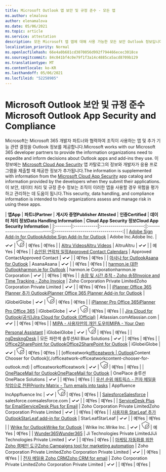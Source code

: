 ```yaml
---
title: Microsoft Outlook 앱 보안 및 규정 준수 - 모든 앱
ms.author: elmalova
author: elenamalova
ms.date: 05/06/2021
ms.topic: article
ms.service: attestation
description: 모든 Microsoft 앱 앱에 대해 사용 가능한 모든 보안 Outlook 정보입니다.
localization_priority: Normal
ms.openlocfilehash: 66e4a0b681cd3070056d992f794466ecec3018ce
ms.sourcegitcommit: 84c041bf4c0e79f1f3a14c4885ca5acd8709b129
ms.translationtype: MT
ms.contentlocale: ko-KR
ms.lasthandoff: 05/06/2021
ms.locfileid: "52258985"
---
```

# <a name="microsoft-outlook-app-security-and-compliance"></a><span data-ttu-id="54018-103">Microsoft Outlook 보안 및 규정 준수</span><span class="sxs-lookup"><span data-stu-id="54018-103">Microsoft Outlook App Security and Compliance</span></span>

<span data-ttu-id="54018-104">Microsoft는 Microsoft 365 개발자 파트너와 협력하여 조직이 사용하는 앱 및 추가 기능 관련 결정을 Outlook 정보를 제공합니다.</span><span class="sxs-lookup"><span data-stu-id="54018-104">Microsoft works with our Microsoft 365 developer partners to provide the information organizations need to expedite and inform decisions about Outlook apps and add-ins they use.</span></span> <span data-ttu-id="54018-105">이 정보에는 [Microsoft Cloud App Security](https://www.microsoft.com/en-us/enterprise-mobility-security/cloud-app-security) 앱 카탈로그의 정보와 개발자가 응용 프로그램을 제출할 때 제공한 정보가 추가됩니다.</span><span class="sxs-lookup"><span data-stu-id="54018-105">The information is supplemented with information from the [Microsoft Cloud App Security](https://www.microsoft.com/en-us/enterprise-mobility-security/cloud-app-security) app catalog and information provided by the developers when they submit their applications.</span></span> <span data-ttu-id="54018-106">이 보안, 데이터 처리 및 규정 준수 정보는 조직이 이러한 앱을 사용할 경우 위험을 평가하고 관리하는 데 도움이 됩니다.</span><span class="sxs-lookup"><span data-stu-id="54018-106">This security, data handling, and compliance information is intended to help organizations assess and manage risk in using these apps.</span></span>

| <span data-ttu-id="54018-107">**앱**</span><span class="sxs-lookup"><span data-stu-id="54018-107">**App**</span></span> | <span data-ttu-id="54018-108">**파트너**</span><span class="sxs-lookup"><span data-stu-id="54018-108">**Partner**</span></span> | <span data-ttu-id="54018-109">**게시자 증명**</span><span class="sxs-lookup"><span data-stu-id="54018-109">**Publisher Attested**</span></span> | <span data-ttu-id="54018-110">**인증**</span><span class="sxs-lookup"><span data-stu-id="54018-110">**Certified**</span></span> | <span data-ttu-id="54018-111">**데이터 처리 정보**</span><span class="sxs-lookup"><span data-stu-id="54018-111">**Data Handling Information**</span></span> | <span data-ttu-id="54018-112">**Cloud App Security 정보**</span><span class="sxs-lookup"><span data-stu-id="54018-112">**Cloud App Security Information**</span></span> |
|:--------|:------------|:----------------------:|:-----------------------------:|:----------------------------------:|
| [<span data-ttu-id="54018-113">Adobe Sign Add-In for Outlook</span><span class="sxs-lookup"><span data-stu-id="54018-113">Adobe Sign Add-In for Outlook</span></span>](./adobe-inc-sign-add-in-for-outlook.md) | <span data-ttu-id="54018-114">Adobe Inc.</span><span class="sxs-lookup"><span data-stu-id="54018-114">Adobe Inc.</span></span> | <span data-ttu-id="54018-115">**✓**</span><span class="sxs-lookup"><span data-stu-id="54018-115">**✓**</span></span> | <img alt="Certified application badge" src="../media/certified-badge.png" height="25" width="25" /> | <span data-ttu-id="54018-116">예</span><span class="sxs-lookup"><span data-stu-id="54018-116">Yes</span></span> | <span data-ttu-id="54018-117">예</span><span class="sxs-lookup"><span data-stu-id="54018-117">Yes</span></span> |
| [<span data-ttu-id="54018-118">Altru Videos</span><span class="sxs-lookup"><span data-stu-id="54018-118">Altru Videos</span></span>](./altru-videos.md) | <span data-ttu-id="54018-119">Altru</span><span class="sxs-lookup"><span data-stu-id="54018-119">Altru</span></span> | <span data-ttu-id="54018-120">**✓**</span><span class="sxs-lookup"><span data-stu-id="54018-120">**✓**</span></span> |  | <span data-ttu-id="54018-121">예</span><span class="sxs-lookup"><span data-stu-id="54018-121">Yes</span></span> | <span data-ttu-id="54018-122">예</span><span class="sxs-lookup"><span data-stu-id="54018-122">Yes</span></span> |
| [<span data-ttu-id="54018-123">승인된 연락처 일정</span><span class="sxs-lookup"><span data-stu-id="54018-123">Approved Contact Calendars</span></span>](./approved-contact-calendars.md) | <span data-ttu-id="54018-124">Approved Contact</span><span class="sxs-lookup"><span data-stu-id="54018-124">Approved Contact</span></span> | <span data-ttu-id="54018-125">**✓**</span><span class="sxs-lookup"><span data-stu-id="54018-125">**✓**</span></span> |  | <span data-ttu-id="54018-126">예</span><span class="sxs-lookup"><span data-stu-id="54018-126">Yes</span></span> | <span data-ttu-id="54018-127">예</span><span class="sxs-lookup"><span data-stu-id="54018-127">Yes</span></span> |
| [<span data-ttu-id="54018-128">아사나 for Outlook</span><span class="sxs-lookup"><span data-stu-id="54018-128">Asana for Outlook</span></span>](./asana-for-outlook.md) | <span data-ttu-id="54018-129">Asana</span><span class="sxs-lookup"><span data-stu-id="54018-129">Asana</span></span> | <span data-ttu-id="54018-130">**✓**</span><span class="sxs-lookup"><span data-stu-id="54018-130">**✓**</span></span> |  | <span data-ttu-id="54018-131">예</span><span class="sxs-lookup"><span data-stu-id="54018-131">Yes</span></span> | <span data-ttu-id="54018-132">예</span><span class="sxs-lookup"><span data-stu-id="54018-132">Yes</span></span> |
| [<span data-ttu-id="54018-133">harmon.ie 대한 Outlook</span><span class="sxs-lookup"><span data-stu-id="54018-133">harmon.ie for Outlook</span></span>](./harmonie-corporation-for-outlook.md) | <span data-ttu-id="54018-134">harmon.ie Corporation</span><span class="sxs-lookup"><span data-stu-id="54018-134">harmon.ie Corporation</span></span> | <span data-ttu-id="54018-135">**✓**</span><span class="sxs-lookup"><span data-stu-id="54018-135">**✓**</span></span> |  | <span data-ttu-id="54018-136">예</span><span class="sxs-lookup"><span data-stu-id="54018-136">Yes</span></span> | <span data-ttu-id="54018-137">예</span><span class="sxs-lookup"><span data-stu-id="54018-137">Yes</span></span> |
| [<span data-ttu-id="54018-138">송장 및 시간 추적 - Zoho 송장</span><span class="sxs-lookup"><span data-stu-id="54018-138">Invoice and Time Tracking - Zoho Invoice</span></span>](./zoho-corporation-private-limited-invoice-and-time-tracking.md) | <span data-ttu-id="54018-139">Zoho Corporation Private Limited</span><span class="sxs-lookup"><span data-stu-id="54018-139">Zoho Corporation Private Limited</span></span> | <span data-ttu-id="54018-140">**✓**</span><span class="sxs-lookup"><span data-stu-id="54018-140">**✓**</span></span> |  | <span data-ttu-id="54018-141">예</span><span class="sxs-lookup"><span data-stu-id="54018-141">Yes</span></span> | <span data-ttu-id="54018-142">예</span><span class="sxs-lookup"><span data-stu-id="54018-142">Yes</span></span> |
| [<span data-ttu-id="54018-143">iPlanner Office 365 Planner 추가 Outlook</span><span class="sxs-lookup"><span data-stu-id="54018-143">iPlanner Office 365 Planner Add-in for Outlook</span></span>](./iglobe-iplanner-office-365-planner-add-in-for-outlook.md) | <span data-ttu-id="54018-144">iGlobe</span><span class="sxs-lookup"><span data-stu-id="54018-144">iGlobe</span></span> | <span data-ttu-id="54018-145">**✓**</span><span class="sxs-lookup"><span data-stu-id="54018-145">**✓**</span></span> | <img alt="Certified application badge" src="../media/certified-badge.png" height="25" width="25" /> | <span data-ttu-id="54018-146">예</span><span class="sxs-lookup"><span data-stu-id="54018-146">Yes</span></span> | <span data-ttu-id="54018-147">예</span><span class="sxs-lookup"><span data-stu-id="54018-147">Yes</span></span> |
| [<span data-ttu-id="54018-148">iPlanner Pro Office 365</span><span class="sxs-lookup"><span data-stu-id="54018-148">iPlanner Pro Office 365</span></span>](./iglobe-iplanner-pro-office-365.md) | <span data-ttu-id="54018-149">iGlobe</span><span class="sxs-lookup"><span data-stu-id="54018-149">iGlobe</span></span> | <span data-ttu-id="54018-150">**✓**</span><span class="sxs-lookup"><span data-stu-id="54018-150">**✓**</span></span> | <img alt="Certified application badge" src="../media/certified-badge.png" height="25" width="25" /> | <span data-ttu-id="54018-151">예</span><span class="sxs-lookup"><span data-stu-id="54018-151">Yes</span></span> | <span data-ttu-id="54018-152">예</span><span class="sxs-lookup"><span data-stu-id="54018-152">Yes</span></span> |
| [<span data-ttu-id="54018-153">Jira Cloud for Outlook(공식)</span><span class="sxs-lookup"><span data-stu-id="54018-153">Jira Cloud for Outlook (Official)</span></span>](./atlassiancom-jira-cloud-for-outlook-official.md) | <span data-ttu-id="54018-154">Atlassian.com</span><span class="sxs-lookup"><span data-stu-id="54018-154">Atlassian.com</span></span> | <span data-ttu-id="54018-155">**✓**</span><span class="sxs-lookup"><span data-stu-id="54018-155">**✓**</span></span> |  | <span data-ttu-id="54018-156">예</span><span class="sxs-lookup"><span data-stu-id="54018-156">Yes</span></span> | <span data-ttu-id="54018-157">예</span><span class="sxs-lookup"><span data-stu-id="54018-157">Yes</span></span> |
| [<span data-ttu-id="54018-158">MIPA - 사용자만의 개인 도우미</span><span class="sxs-lookup"><span data-stu-id="54018-158">MIPA - Your Own Personal Assistant</span></span>](./iglobe-mipa-your-own-personal-assistant.md) | <span data-ttu-id="54018-159">iGlobe</span><span class="sxs-lookup"><span data-stu-id="54018-159">iGlobe</span></span> | <span data-ttu-id="54018-160">**✓**</span><span class="sxs-lookup"><span data-stu-id="54018-160">**✓**</span></span> | <img alt="Certified application badge" src="../media/certified-badge.png" height="25" width="25" /> | <span data-ttu-id="54018-161">예</span><span class="sxs-lookup"><span data-stu-id="54018-161">Yes</span></span> | <span data-ttu-id="54018-162">예</span><span class="sxs-lookup"><span data-stu-id="54018-162">Yes</span></span> |
| [<span data-ttu-id="54018-163">ngDesk</span><span class="sxs-lookup"><span data-stu-id="54018-163">ngDesk</span></span>](./all-blue-solutions-ngdesk.md) | <span data-ttu-id="54018-164">모든 파란색 솔루션</span><span class="sxs-lookup"><span data-stu-id="54018-164">All Blue Solutions</span></span> | <span data-ttu-id="54018-165">**✓**</span><span class="sxs-lookup"><span data-stu-id="54018-165">**✓**</span></span> |  | <span data-ttu-id="54018-166">예</span><span class="sxs-lookup"><span data-stu-id="54018-166">Yes</span></span> | <span data-ttu-id="54018-167">예</span><span class="sxs-lookup"><span data-stu-id="54018-167">Yes</span></span> |
| [<span data-ttu-id="54018-168">Office2SharePoint for Outlook</span><span class="sxs-lookup"><span data-stu-id="54018-168">Office2SharePoint for Outlook</span></span>](./iglobe-office2sharepoint-for-outlook.md) | <span data-ttu-id="54018-169">iGlobe</span><span class="sxs-lookup"><span data-stu-id="54018-169">iGlobe</span></span> | <span data-ttu-id="54018-170">**✓**</span><span class="sxs-lookup"><span data-stu-id="54018-170">**✓**</span></span> | <img alt="Certified application badge" src="../media/certified-badge.png" height="25" width="25" /> | <span data-ttu-id="54018-171">예</span><span class="sxs-lookup"><span data-stu-id="54018-171">Yes</span></span> | <span data-ttu-id="54018-172">예</span><span class="sxs-lookup"><span data-stu-id="54018-172">Yes</span></span> |
| <span data-ttu-id="54018-173">[officeatwork</span><span class="sxs-lookup"><span data-stu-id="54018-173">[officeatwork</span></span> | <span data-ttu-id="54018-174">Outlook](./officeatwork-officeatworkcontent-chooser-for-outlook.md)</span><span class="sxs-lookup"><span data-stu-id="54018-174">Content Chooser for Outlook](./officeatwork-officeatworkcontent-chooser-for-outlook.md)</span></span> | <span data-ttu-id="54018-175">officeatwork</span><span class="sxs-lookup"><span data-stu-id="54018-175">officeatwork</span></span> | <span data-ttu-id="54018-176">**✓**</span><span class="sxs-lookup"><span data-stu-id="54018-176">**✓**</span></span> | <img alt="Certified application badge" src="../media/certified-badge.png" height="25" width="25" /> | <span data-ttu-id="54018-177">예</span><span class="sxs-lookup"><span data-stu-id="54018-177">Yes</span></span> | <span data-ttu-id="54018-178">예</span><span class="sxs-lookup"><span data-stu-id="54018-178">Yes</span></span> |
| [<span data-ttu-id="54018-179">OnePlaceMail for Outlook</span><span class="sxs-lookup"><span data-stu-id="54018-179">OnePlaceMail for Outlook</span></span>](./oneplace-solutions-oneplacemail-for-outlook.md) | <span data-ttu-id="54018-180">OnePlace 솔루션</span><span class="sxs-lookup"><span data-stu-id="54018-180">OnePlace Solutions</span></span> | <span data-ttu-id="54018-181">**✓**</span><span class="sxs-lookup"><span data-stu-id="54018-181">**✓**</span></span> |  | <span data-ttu-id="54018-182">예</span><span class="sxs-lookup"><span data-stu-id="54018-182">Yes</span></span> | <span data-ttu-id="54018-183">예</span><span class="sxs-lookup"><span data-stu-id="54018-183">Yes</span></span> |
| [<span data-ttu-id="54018-184">우선 순위 매트릭스 - 전자 메일을 작업으로 전환</span><span class="sxs-lookup"><span data-stu-id="54018-184">Priority Matrix - Turn emails into tasks</span></span>](./appfluence-inc-priority-matrix-turn-emails-into-tasks.md) | <span data-ttu-id="54018-185">Appfluence Inc</span><span class="sxs-lookup"><span data-stu-id="54018-185">Appfluence Inc</span></span> | <span data-ttu-id="54018-186">**✓**</span><span class="sxs-lookup"><span data-stu-id="54018-186">**✓**</span></span> | <img alt="Certified application badge" src="../media/certified-badge.png" height="25" width="25" /> | <span data-ttu-id="54018-187">예</span><span class="sxs-lookup"><span data-stu-id="54018-187">Yes</span></span> | <span data-ttu-id="54018-188">예</span><span class="sxs-lookup"><span data-stu-id="54018-188">Yes</span></span> |
| [<span data-ttu-id="54018-189">Salesforce</span><span class="sxs-lookup"><span data-stu-id="54018-189">Salesforce</span></span>](./salesforcecom-salesforce.md) | <span data-ttu-id="54018-190">salesforce.com</span><span class="sxs-lookup"><span data-stu-id="54018-190">salesforce.com</span></span> | <span data-ttu-id="54018-191">**✓**</span><span class="sxs-lookup"><span data-stu-id="54018-191">**✓**</span></span> |  | <span data-ttu-id="54018-192">예</span><span class="sxs-lookup"><span data-stu-id="54018-192">Yes</span></span> | <span data-ttu-id="54018-193">예</span><span class="sxs-lookup"><span data-stu-id="54018-193">Yes</span></span> |
| [<span data-ttu-id="54018-194">ServiceDesk Plus for Email</span><span class="sxs-lookup"><span data-stu-id="54018-194">ServiceDesk Plus for Email</span></span>](./zoho-corporation-private-limited-servicedesk-plus-for-email.md) | <span data-ttu-id="54018-195">Zoho Corporation Private Limited</span><span class="sxs-lookup"><span data-stu-id="54018-195">Zoho Corporation Private Limited</span></span> | <span data-ttu-id="54018-196">**✓**</span><span class="sxs-lookup"><span data-stu-id="54018-196">**✓**</span></span> |  | <span data-ttu-id="54018-197">예</span><span class="sxs-lookup"><span data-stu-id="54018-197">Yes</span></span> | <span data-ttu-id="54018-198">예</span><span class="sxs-lookup"><span data-stu-id="54018-198">Yes</span></span> |
| [<span data-ttu-id="54018-199">사용자용 StarLeaf 추가 Outlook</span><span class="sxs-lookup"><span data-stu-id="54018-199">StarLeaf add-in for Outlook</span></span>](./starleaf-add-in-for-outlook.md) | <span data-ttu-id="54018-200">StarLeaf</span><span class="sxs-lookup"><span data-stu-id="54018-200">StarLeaf</span></span> | <span data-ttu-id="54018-201">**✓**</span><span class="sxs-lookup"><span data-stu-id="54018-201">**✓**</span></span> |  | <span data-ttu-id="54018-202">예</span><span class="sxs-lookup"><span data-stu-id="54018-202">Yes</span></span> | <span data-ttu-id="54018-203">예</span><span class="sxs-lookup"><span data-stu-id="54018-203">Yes</span></span> |
| [<span data-ttu-id="54018-204">Wrike for Outlook</span><span class="sxs-lookup"><span data-stu-id="54018-204">Wrike for Outlook</span></span>](./wrike-inc-for-outlook.md) | <span data-ttu-id="54018-205">Wrike Inc.</span><span class="sxs-lookup"><span data-stu-id="54018-205">Wrike Inc.</span></span> | <span data-ttu-id="54018-206">**✓**</span><span class="sxs-lookup"><span data-stu-id="54018-206">**✓**</span></span> | <img alt="Certified application badge" src="../media/certified-badge.png" height="25" width="25" /> | <span data-ttu-id="54018-207">예</span><span class="sxs-lookup"><span data-stu-id="54018-207">Yes</span></span> | <span data-ttu-id="54018-208">예</span><span class="sxs-lookup"><span data-stu-id="54018-208">Yes</span></span> |
| [<span data-ttu-id="54018-209">Wunder365</span><span class="sxs-lookup"><span data-stu-id="54018-209">Wunder365</span></span>](./jiji-technologies-private-limited-wunder365.md) | <span data-ttu-id="54018-210">Ji Technologies Private Limited</span><span class="sxs-lookup"><span data-stu-id="54018-210">JiJi Technologies Private Limited</span></span> | <span data-ttu-id="54018-211">**✓**</span><span class="sxs-lookup"><span data-stu-id="54018-211">**✓**</span></span> |  | <span data-ttu-id="54018-212">예</span><span class="sxs-lookup"><span data-stu-id="54018-212">Yes</span></span> | <span data-ttu-id="54018-213">예</span><span class="sxs-lookup"><span data-stu-id="54018-213">Yes</span></span> |
| [<span data-ttu-id="54018-214">마케팅 자동화를 위한 Zoho 캠페인 도구</span><span class="sxs-lookup"><span data-stu-id="54018-214">Zoho Campaigns tool for marketing automation</span></span>](./zoho-corporation-private-limited-campaigns-tool-for-marketing-automation.md) | <span data-ttu-id="54018-215">Zoho Corporation Private Limited</span><span class="sxs-lookup"><span data-stu-id="54018-215">Zoho Corporation Private Limited</span></span> | <span data-ttu-id="54018-216">**✓**</span><span class="sxs-lookup"><span data-stu-id="54018-216">**✓**</span></span> |  | <span data-ttu-id="54018-217">예</span><span class="sxs-lookup"><span data-stu-id="54018-217">Yes</span></span> | <span data-ttu-id="54018-218">예</span><span class="sxs-lookup"><span data-stu-id="54018-218">Yes</span></span> |
| [<span data-ttu-id="54018-219">전자 메일용 Zoho CRM</span><span class="sxs-lookup"><span data-stu-id="54018-219">Zoho CRM for email</span></span>](./zoho-corporation-private-limited-crm-for-email.md) | <span data-ttu-id="54018-220">Zoho Corporation Private Limited</span><span class="sxs-lookup"><span data-stu-id="54018-220">Zoho Corporation Private Limited</span></span> | <span data-ttu-id="54018-221">**✓**</span><span class="sxs-lookup"><span data-stu-id="54018-221">**✓**</span></span> |  | <span data-ttu-id="54018-222">예</span><span class="sxs-lookup"><span data-stu-id="54018-222">Yes</span></span> | <span data-ttu-id="54018-223">예</span><span class="sxs-lookup"><span data-stu-id="54018-223">Yes</span></span> |
